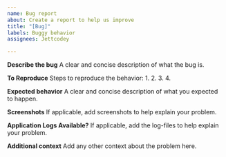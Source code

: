 ```yaml
---
name: Bug report
about: Create a report to help us improve
title: "[Bug]"
labels: Buggy behavior
assignees: Jettcodey

---
```


**Describe the bug**
A clear and concise description of what the bug is.

**To Reproduce**
Steps to reproduce the behavior:
1. 
2. 
3. 
4. 


**Expected behavior**
A clear and concise description of what you expected to happen.

**Screenshots**
If applicable, add screenshots to help explain your problem.

**Application Logs Available?**
If applicable, add the log-files to help explain your problem.

**Additional context**
Add any other context about the problem here.
